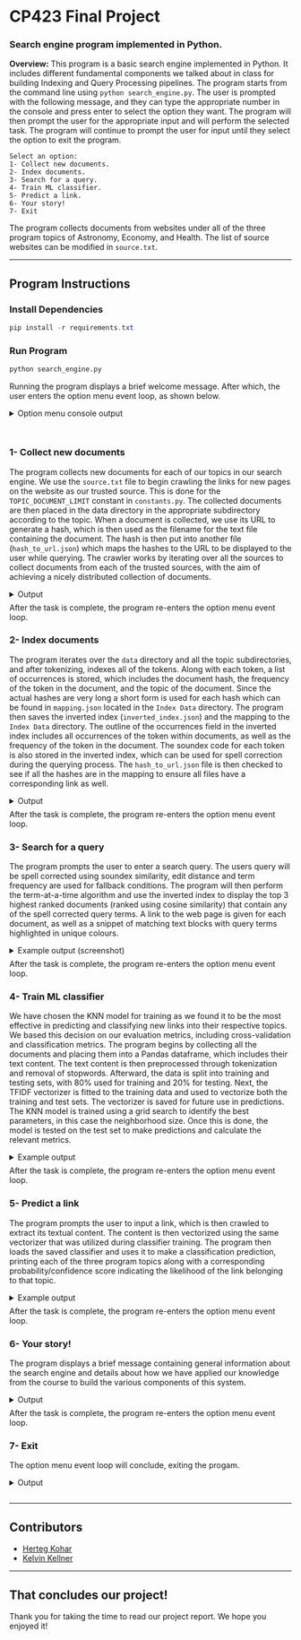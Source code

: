 # **CP423 Final Project**
### **Search engine program implemented in Python.**

**Overview:** This program is a basic search engine implemented in Python. It includes different fundamental components we talked about in class for building Indexing and Query Processing pipelines. The program starts from the command line using `python search_engine.py`. The user is prompted with the following message, and they can type the appropriate number in the console and press enter to select the option they want. The program will then prompt the user for the appropriate input and will perform the selected task. The program will continue to prompt the user for input until they select the option to exit the program.

    Select an option:
    1- Collect new documents.
    2- Index documents.
    3- Search for a query.
    4- Train ML classifier.
    5- Predict a link.
    6- Your story!
    7- Exit


The program collects documents from websites under all of the three program topics of Astronomy, Economy, and Health. The list of source websites can be modified in `source.txt`.

---


## **Program Instructions**

### Install Dependencies
```powershell
pip install -r requirements.txt
```

### Run Program
```Bash
python search_engine.py
```
Running the program displays a brief welcome message. After which, the user enters the option menu event loop, as shown below.

<details style="padding-bottom: 1.5em;">
  <summary style="padding-bottom: 0.5em;">Option menu console output</summary>

    Select an option:
    1- Collect new documents.
    2- Index documents.
    3- Search for a query.
    4- Train ML classifier.
    5- Predict a link.
    6- Your story!
    7- Exit
</details>


### 1- Collect new documents

The program collects new documents for each of our topics in our search engine. We use the `source.txt` file to begin crawling the links for new pages on the website as our trusted source. This is done for the `TOPIC_DOCUMENT_LIMIT` constant in `constants.py`. The collected documents are then placed in the data directory in the appropriate subdirectory according to the topic. When a document is collected, we use its URL to generate a hash, which is then used as the filename for the text file containing the document. The hash is then put into another file (`hash_to_url.json`) which maps the hashes to the URL to be displayed to the user while querying. The crawler works by iterating over all the sources to collect documents from each of the trusted sources, with the aim of achieving a nicely distributed collection of documents. 

<details>
  <summary style="padding-bottom: 0.5em;">Output</summary>

    Enter option: 1
    Collecting new documents...
    Crawling Astronomy...
    Finished crawling Astronomy
    Crawling Economy...
    Finished crawling Economy
    Crawling Health...
    Finished crawling Health
</details>
After the task is complete, the program re-enters the option menu event loop.

<br/>


### 2- Index documents

The program iterates over the `data` directory and all the topic subdirectories, and after tokenizing, indexes all of the tokens. Along with each token, a list of occurrences is stored, which includes the document hash, the frequency of the token in the document, and the topic of the document. Since the actual hashes are very long a short form is used for each hash which can be found in `mapping.json` located in the `Index Data` directory. The program then saves the inverted index (`inverted_index.json`) and the mapping to the `Index Data` directory. The outline of the occurrences field in the inverted index includes all occurrences of the token within documents, as well as the frequency of the token in the document. The soundex code for each token is also stored in the inverted index, which can be used for spell correction during the querying process. The `hash_to_url.json` file is then checked to see if all the hashes are in the mapping to ensure all files have a corresponding link as well.

<details>
  <summary style="padding-bottom: 0.5em;">Output</summary>

    Enter option: 2
    Indexing documents...
    Loading existing inverted index...
    Inverted index saved to Index Data\inverted_index.json
    Mapping saved to Index Data\mapping.json
    Hash to url mapping saved to Index Data\hash_to_url.json
</details>
After the task is complete, the program re-enters the option menu event loop.

<br/>


### 3- Search for a query

The program prompts the user to enter a search query. The users query will be spell corrected using soundex similarity, edit distance and term frequency are used for fallback conditions. The program will then perform the term-at-a-time algorithm and use the inverted index to display the top 3 highest ranked documents (ranked using cosine similarity) that contain any of the spell corrected query terms. A link to the web page is given for each document, as well as a snippet of matching text blocks with query terms highlighted in unique colours.

<details>
  <summary style="padding-bottom: 0.5em;">Example output (screenshot)</summary>

![search for a query - example output](https://user-images.githubusercontent.com/19508210/233507686-67e1b4de-1e71-46d2-a734-0a2624a584be.png)
</details>
After the task is complete, the program re-enters the option menu event loop.

<br/>


### 4- Train ML classifier

We have chosen the KNN model for training as we found it to be the most effective in predicting and classifying new links into their respective topics. We based this decision on our evaluation metrics, including cross-validation and classification metrics. The program begins by collecting all the documents and placing them into a Pandas dataframe, which includes their text content. The text content is then preprocessed through tokenization and removal of stopwords. Afterward, the data is split into training and testing sets, with 80% used for training and 20% for testing. Next, the TFIDF vectorizer is fitted to the training data and used to vectorize both the training and test sets. The vectorizer is saved for future use in predictions. The KNN model is trained using a grid search to identify the best parameters, in this case the neighborhood size. Once this is done, the model is tested on the test set to make predictions and calculate the relevant metrics.

<details>
  <summary style="padding-bottom: 0.5em;">Example output</summary>

    Enter option: 4
    Training ML Classifier...
    Training KNN Model
    Best parameters: {'n_neighbors': 7}
    Best Score: 0.9884472049689441
    Test Metrics
                precision    recall  f1-score   support

            0       0.97      1.00      0.98        31
            1       1.00      0.92      0.96        25
            2       0.97      1.00      0.98        31

    accuracy                            0.98        87
    macro avg       0.98      0.97      0.98        87
    weighted avg    0.98      0.98      0.98        87
</details>
After the task is complete, the program re-enters the option menu event loop.

<br/>


### 5- Predict a link

The program prompts the user to input a link, which is then crawled to extract its textual content. The content is then vectorized using the same vectorizer that was utilized during classifier training. The program then loads the saved classifier and uses it to make a classification prediction, printing each of the three program topics along with a corresponding probability/confidence score indicating the likelihood of the link belonging to that topic.

<details>
  <summary style="padding-bottom: 0.5em;">Example output</summary>

    Enter option: 5
    Predicting a link...
    Enter link: http://sten.astronomycafe.net/2023/03/
    Predictions
    Astronomy: 100.0%
    Health: 0.0%
    Economy: 0.0%
</details>
After the task is complete, the program re-enters the option menu event loop.

<br/>


### 6- Your story!

The program displays a brief message containing general information about the search engine and details about how we have applied our knowledge from the course to build the various components of this system.

<details>
  <summary style="padding-bottom: 0.5em;">Output</summary>

    Enter option: 6
    This search engine program is designed to provide users with the basic functionality for collecting, indexing, classifying, and searching for documents while leveraging our knowledge of search engine architecture and information retrieval gained from this course. We applied course concepts including web and document crawling, text processing, indexing, query processing, classification and retrieval models to develop its various components. 

    For instance, to collect new documents, we implemented a web crawler algorithm that uses BeautifulSoup to parse text, store documents and extract links from web pages. To index documents, we used an inverted index data structure that stores the frequency of each term in the document to enable fast retrieval of search results. Additionally, we used the term-at-a-time algorithm to retrieve documents related to the query, and applied text processing techniques such as tokenization, stemming, stop-word removal, and spell correction to improve the accuracy of search engine results. 

    We applied our knowledge of supervised machine learning methods to train a classifier model capable of classifying documents into one of the three program topics. To train the model, we utilized a K-Nearest Neighbors (KNN) classifier based on the text content of both labeled source pages and internal links found within them. This classifier model is used for the link prediction feature to predict which of the three topics a given link belongs to. 

    Overall, this simple search engine program is the culmination of our in-depth understanding of search engine architecture and information retrieval techniques that we gained throughout this course. Our ability to effectively implement various algorithms and processes is reflected in the program's performance and utility. 

    Thank you for taking the time to explore our program, 

    - Herteg and Kelvin <3
</details>
After the task is complete, the program re-enters the option menu event loop.

<br/>


### 7- Exit

The option menu event loop will conclude, exiting the progam.

<details style="padding-bottom: 0.5em;">
  <summary style="padding-bottom: 0.5em;">Output</summary>

    Enter option: 7
    Exiting search engine...
</details>

---

## Contributors

- [Herteg Kohar](https://github.com/koha5160)
- [Kelvin Kellner](https://github.com/kelvinkellner)


---

## That concludes our project!
Thank you for taking the time to read our project report. We hope you enjoyed it!
